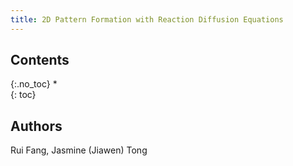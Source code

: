 ```yaml
---
title: 2D Pattern Formation with Reaction Diffusion Equations 
---
```


## Contents
{:.no_toc}
*  
{: toc}


## Authors
Rui Fang, Jasmine (Jiawen) Tong


